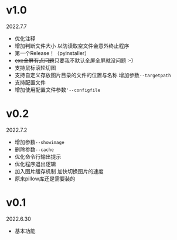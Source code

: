 # v1.0
2022.7.7
- 优化注释
- 增加判断文件大小 以防读取空文件会意外终止程序
- 第一个Release！（pyinstaller）
- ~~exe全屏有点问题~~只要我不默认全屏全屏就没问题 :-)
- 支持鼠标滚轮切图
- 支持自定义存放图片目录的文件的位置与名称 增加参数`--targetpath`
- 支持配置文件
- 增加使用配置文件参数`'--configfile`

# v0.2
2022.7.2
- 增加参数`--showimage`
- 删除参数`--cache`
- 优化命令行输出提示
- 优化程序退出逻辑
- 加入图片缓存机制 加快切换图片的速度
- 原来pillow库还是需要装的

# v0.1
2022.6.30
- 基本功能